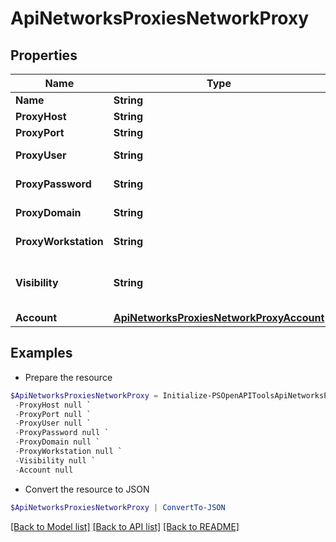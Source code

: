 # ApiNetworksProxiesNetworkProxy
## Properties

Name | Type | Description | Notes
------------ | ------------- | ------------- | -------------
**Name** | **String** | Name | [optional] 
**ProxyHost** | **String** | Proxy Host | [optional] 
**ProxyPort** | **String** | Proxy Port | [optional] 
**ProxyUser** | **String** | Proxy Username | [optional] 
**ProxyPassword** | **String** | Proxy Password | [optional] 
**ProxyDomain** | **String** | Proxy Domain | [optional] 
**ProxyWorkstation** | **String** | Proxy Workstation | [optional] 
**Visibility** | **String** | Visibility | [optional] [default to "private"]
**Account** | [**ApiNetworksProxiesNetworkProxyAccount**](ApiNetworksProxiesNetworkProxyAccount.md) |  | [optional] 

## Examples

- Prepare the resource
```powershell
$ApiNetworksProxiesNetworkProxy = Initialize-PSOpenAPIToolsApiNetworksProxiesNetworkProxy  -Name null `
 -ProxyHost null `
 -ProxyPort null `
 -ProxyUser null `
 -ProxyPassword null `
 -ProxyDomain null `
 -ProxyWorkstation null `
 -Visibility null `
 -Account null
```

- Convert the resource to JSON
```powershell
$ApiNetworksProxiesNetworkProxy | ConvertTo-JSON
```

[[Back to Model list]](../README.md#documentation-for-models) [[Back to API list]](../README.md#documentation-for-api-endpoints) [[Back to README]](../README.md)

